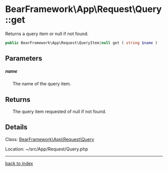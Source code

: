 # BearFramework\App\Request\Query::get

Returns a query item or null if not found.

```php
public BearFramework\App\Request\QueryItem|null get ( string $name )
```

## Parameters

##### name

&nbsp;&nbsp;&nbsp;&nbsp;&nbsp;&nbsp;The name of the query item.

## Returns

&nbsp;&nbsp;&nbsp;&nbsp;&nbsp;&nbsp;The query item requested of null if not found.

## Details

Class: [BearFramework\App\Request\Query](bearframework.app.request.query.class.md)

Location: ~/src/App/Request/Query.php

---

[back to index](index.md)

